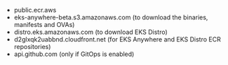 
* public.ecr.aws
* eks-anywhere-beta.s3.amazonaws.com (to download the binaries, manifests and OVAs)
* distro.eks.amazonaws.com (to download EKS Distro)
* d2glxqk2uabbnd.cloudfront.net (for EKS Anywhere and EKS Distro ECR repositories)
* api.github.com (only if GitOps is enabled)
